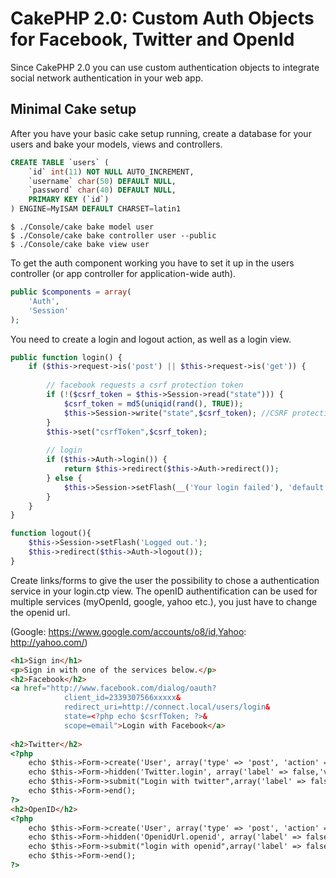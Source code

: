 CakePHP 2.0: Custom Auth Objects for Facebook, Twitter and OpenId
====================================================================================

Since CakePHP 2.0 you can use custom authentication objects to integrate social 
network authentication in your web app.

Minimal Cake setup
------------------

After you have your basic cake setup running, create a database for your users
and bake your models, views and controllers.

```SQL
CREATE TABLE `users` (
	`id` int(11) NOT NULL AUTO_INCREMENT,
	`username` char(50) DEFAULT NULL,
	`password` char(40) DEFAULT NULL,
	PRIMARY KEY (`id`)
) ENGINE=MyISAM DEFAULT CHARSET=latin1
```

```
$ ./Console/cake bake model user
$ ./Console/cake bake controller user --public
$ ./Console/cake bake view user
```

To get the auth component working you have to set it up in the users controller 
(or app controller for application-wide auth).

```php
public $components = array(
	'Auth',
	'Session'
);
```

You need to create a login and logout action, as well as a login view.

```php
public function login() {
	if ($this->request->is('post') || $this->request->is('get')) {
		
		// facebook requests a csrf protection token
        if (!($csrf_token = $this->Session->read("state"))) {
			$csrf_token = md5(uniqid(rand(), TRUE));
			$this->Session->write("state",$csrf_token); //CSRF protection
		}
		$this->set("csrfToken",$csrf_token);
		
		// login 		
		if ($this->Auth->login()) {
			return $this->redirect($this->Auth->redirect());
		} else {
			$this->Session->setFlash(__('Your login failed'), 'default', array(), 'auth');
		}
	}
}
```

```php
function logout(){
	$this->Session->setFlash('Logged out.');
	$this->redirect($this->Auth->logout());
}
```

Create links/forms to give the user the possibility to chose a authentication service in your
login.ctp view. The openID authentification can be used for multiple services (myOpenId, google,
yahoo etc.), you just have to change the openid url.

(Google: https://www.google.com/accounts/o8/id,Yahoo: http://yahoo.com/)

```html
<h1>Sign in</h1>
<p>Sign in with one of the services below.</p>
<h2>Facebook</h2>
<a href="http://www.facebook.com/dialog/oauth?
			client_id=2339307566xxxxx&
			redirect_uri=http://connect.local/users/login&
			state=<?php echo $csrfToken; ?>&
			scope=email">Login with Facebook</a>
			
<h2>Twitter</h2>
<?php
	echo $this->Form->create('User', array('type' => 'post', 'action' => 'login'));
	echo $this->Form->hidden('Twitter.login', array('label' => false,'value' => '1'));
	echo $this->Form->submit("Login with twitter",array('label' => false));
	echo $this->Form->end();
?>
<h2>OpenID</h2>
<?php
	echo $this->Form->create('User', array('type' => 'post', 'action' => 'login'));
	echo $this->Form->hidden('OpenidUrl.openid', array('label' => false,'value' => 'http://myopenid.com/'));
	echo $this->Form->submit("login with openid",array('label' => false,));
	echo $this->Form->end();
?>			
```